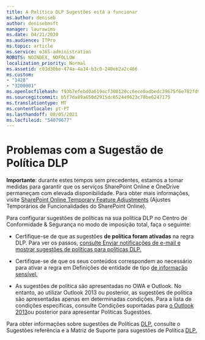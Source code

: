 ```yaml
---
title: A Política DLP Sugestões está a funcionar
ms.author: deniseb
author: denisebmsft
manager: laurawims
ms.date: 04/21/2020
ms.audience: ITPro
ms.topic: article
ms.service: o365-administration
ROBOTS: NOINDEX, NOFOLLOW
localization_priority: Normal
ms.assetid: c03d30be-474a-4a34-b3c0-240eb2a2c466
ms.custom:
- "1428"
- "3200001"
ms.openlocfilehash: f93b7efebd0a619acf300120cc6ece0adbedc39675f6e782fd982dc1f988edbd
ms.sourcegitcommit: b5f7da89a650d2915dc652449623c78be6247175
ms.translationtype: MT
ms.contentlocale: pt-PT
ms.lasthandoff: 08/05/2021
ms.locfileid: "54079677"
---
```

# <a name="dlp-policy-tip-issues"></a>Problemas com a Sugestão de Política DLP

**Importante**: durante estes tempos sem precedentes, estamos a tomar medidas para garantir que os serviços SharePoint Online e OneDrive permaneçam com elevada disponibilidade. Para obter mais informações, visite [SharePoint Online Temporary Feature Adjustments](https://aka.ms/ODSPAdjustments) (Ajustes Temporários de Funcionalidades do SharePoint Online).

Para configurar sugestões de políticas na sua política DLP no Centro de Conformidade & Segurança no modo de imposição total, faça o seguinte:

- Certifique-se de que as sugestões **de política foram ativadas** na regra DLP. Para ver os passos, [consulte Enviar notificações de e-mail e mostrar sugestões de políticas para políticas DLP.](https://docs.microsoft.com/microsoft-365/compliance/use-notifications-and-policy-tips)

- Certifique-se de que os seus conteúdos correspondem ao necessário para ativar a regra em Definições de entidade de tipo [de informação sensível.](https://docs.microsoft.com/microsoft-365/compliance/sensitive-information-type-entity-definitions)

- As sugestões de política são apresentadas no OWA e Outlook. No entanto, ao utilizar Outlook 2013 ou posterior, as sugestões de política são apresentadas apenas em determinadas condições. Para a lista de condições específicas, consulte Condições suportadas para [o Outlook 2013](https://docs.microsoft.com/microsoft-365/compliance/use-notifications-and-policy-tips)ou posterior para apresentar Políticas Sugestões.

Para obter informações sobre sugestões de Políticas [DLP,](https://docs.microsoft.com/microsoft-365/compliance/dlp-policy-tips-reference?view=o365-worldwide#support-matrix-for-dlp-policy-tips-across-microsoft-apps) consulte o Sugestões referência e a Matriz de Suporte para sugestões de Política [DLP.](https://docs.microsoft.com/microsoft-365/compliance/dlp-policy-tips-reference?view=o365-worldwide#support-matrix-for-dlp-policy-tips-across-microsoft-apps)